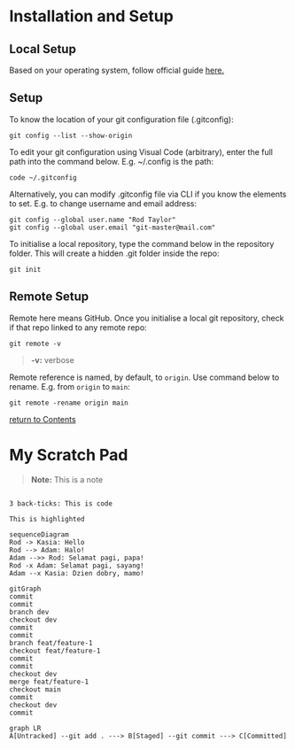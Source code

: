 # Installation and Setup
## Local Setup
Based on your operating system, follow official guide [here.](https://git-scm.com/book/en/v2/Getting-Started-Installing-Git)
## Setup
To know the location of your git configuration file (.gitconfig):
```
git config --list --show-origin
```
To edit your git configuration using Visual Code (arbitrary), enter the full path into the command below. E.g. ~/.config is the path:
```
code ~/.gitconfig
```
Alternatively, you can modify .gitconfig file via CLI if you know the elements to set. E.g. to change username and email address:
```
git config --global user.name "Rod Taylor"
git config --global user.email "git-master@mail.com"
```
To initialise a local repository, type the command below in the repository folder. This will create a hidden .git folder inside the repo:
```
git init
```

## Remote Setup
Remote here means GitHub.
Once you initialise a local git repository, check if that repo linked to any remote repo:
```
git remote -v
```
> **-v:** verbose

Remote reference is named, by default, to `origin`. Use command below to rename. E.g. from `origin` to `main`:
```
git remote -rename origin main
```
[return to Contents](https://github.com/rtaylor02/git-master/blob/main/README.md)

# My Scratch Pad
> **Note:** This is a note

```

3 back-ticks: This is code

```

`This is highlighted`

```mermaid
sequenceDiagram
Rod -> Kasia: Hello
Rod --> Adam: Halo!
Adam -->> Rod: Selamat pagi, papa!
Rod -x Adam: Selamat pagi, sayang!
Adam --x Kasia: Dzien dobry, mamo!
```
```mermaid
gitGraph
commit
commit
branch dev
checkout dev
commit
commit
branch feat/feature-1
checkout feat/feature-1
commit
commit
checkout dev
merge feat/feature-1
checkout main
commit
checkout dev
commit
```

```mermaid
graph LR
A[Untracked] --git add . ---> B[Staged] --git commit ---> C[Committed]

```
